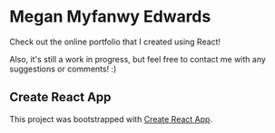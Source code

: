 # Megan Myfanwy Edwards
Check out the online portfolio that I created using React!

Also, it's still a work in progress, but feel free to contact me with any suggestions or comments! :)

## Create React App
This project was bootstrapped with [Create React App](https://github.com/facebook/create-react-app).
